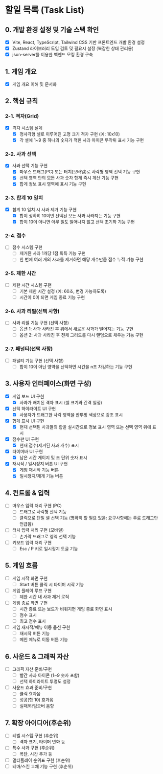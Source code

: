 # 할일 목록 (Task List)

## 0. 개발 환경 설정 및 기술 스택 확인
- [x] Vite, React, TypeScript, Tailwind CSS 기반 프론트엔드 개발 환경 설정
- [x] Zustand 라이브러리 도입 검토 및 필요시 설정 (복잡한 상태 관리용)
- [x] json-server를 이용한 백엔드 모킹 환경 구축

## 1. 게임 개요
- [x] 게임 개요 이해 및 문서화

## 2. 핵심 규칙
### 2-1. 격자(Grid)
- [x] 격자 시스템 설계
  - [x] 정사각형 셀로 이루어진 고정 크기 격자 구현 (예: 10x10)
  - [x] 각 셀에 1~9 중 하나의 숫자가 적힌 사과 아이콘 무작위 표시 기능 구현

### 2-2. 사과 선택
- [x] 사과 선택 기능 구현
  - [x] 마우스 드래그(PC) 또는 터치(모바일)로 사각형 영역 선택 기능 구현
  - [x] 선택 영역 안의 모든 사과 숫자 합계 즉시 계산 기능 구현
  - [x] 합계 정보 표시 영역에 표시 기능 구현

### 2-3. 합계 10 일치
- [x] 합계 10 일치 시 사과 제거 기능 구현
  - [x] 합이 정확히 10이면 선택된 모든 사과 사라지는 기능 구현
  - [x] 합이 10이 아니면 아무 일도 일어나지 않고 선택 초기화 기능 구현

### 2-4. 점수
- [ ] 점수 시스템 구현
  - [ ] 제거된 사과 1개당 1점 획득 기능 구현
  - [ ] 한 번에 여러 개의 사과를 제거하면 해당 개수만큼 점수 누적 기능 구현

### 2-5. 제한 시간
- [ ] 제한 시간 시스템 구현
  - [ ] 기본 제한 시간 설정 (예: 60초, 변경 가능하도록)
  - [ ] 시간이 0이 되면 게임 종료 기능 구현

### 2-6. 사과 리필(선택 사항)
- [ ] 사과 리필 기능 구현 (선택 사항)
  - [ ] 옵션 1: 사과 사라진 후 위에서 새로운 사과가 떨어지는 기능 구현
  - [ ] 옵션 2: 사과 사라진 후 전체 그리드를 다시 랜덤으로 채우는 기능 구현

### 2-7. 패널티(선택 사항)
- [ ] 패널티 기능 구현 (선택 사항)
  - [ ] 합이 10이 아닌 영역을 선택하면 시간을 n초 차감하는 기능 구현

## 3. 사용자 인터페이스(화면 구성)
- [x] 게임 보드 UI 구현
  - [x] 사과가 배치된 격자 표시 (셀 크기와 간격 일정)
- [x] 선택 하이라이트 UI 구현
  - [x] 사용자가 드래그한 사각 영역을 반투명 색상으로 강조 표시
- [x] 합계 표시 UI 구현
  - [x] 현재 선택된 사과들의 합을 실시간으로 정보 표시 영역 또는 선택 영역 위에 표시
- [x] 점수판 UI 구현
  - [x] 현재 점수(제거된 사과 개수) 표시
- [x] 타이머바 UI 구현
  - [x] 남은 시간 게이지 및 초 단위 숫자 표시
- [x] 재시작 / 일시정지 버튼 UI 구현
  - [x] 게임 재시작 기능 버튼
  - [x] 일시정지/재개 기능 버튼

## 4. 컨트롤 & 입력
- [ ] 마우스 입력 처리 구현 (PC)
  - [ ] 드래그로 사각형 선택 기능
  - [ ] 클릭으로 단일 셀 선택 기능 (명확히 할 필요 있음: 요구사항에는 주로 드래그만 언급됨)
- [ ] 터치 입력 처리 구현 (모바일)
  - [ ] 손가락 드래그로 영역 선택 기능
- [ ] 키보드 입력 처리 구현
  - [ ] Esc / P 키로 일시정지 토글 기능

## 5. 게임 흐름
- [ ] 게임 시작 화면 구현
  - [ ] Start 버튼 클릭 시 타이머 시작 기능
- [ ] 게임 플레이 루프 구현
  - [ ] 제한 시간 내 사과 제거 로직
- [ ] 게임 종료 화면 구현
  - [ ] 시간 종료 또는 보드가 비워지면 게임 종료 화면 표시
  - [ ] 점수 표시
  - [ ] 최고 점수 표시
- [ ] 게임 재시작/메뉴 이동 옵션 구현
  - [ ] 재시작 버튼 기능
  - [ ] 메인 메뉴로 이동 버튼 기능

## 6. 사운드 & 그래픽 자산
- [ ] 그래픽 자산 준비/구현
  - [ ] 빨간 사과 아이콘 (1~9 숫자 포함)
  - [ ] 선택 하이라이트 투명도 설정
- [ ] 사운드 효과 준비/구현
  - [ ] 클릭 효과음
  - [ ] 성공(합 10) 효과음
  - [ ] 실패/타임오버 음향

## 7. 확장 아이디어(후순위)
- [ ] 레벨 시스템 구현 (후순위)
  - [ ] 격자 크기, 타이머 변화 등
- [ ] 특수 사과 구현 (후순위)
  - [ ] 폭탄, 시간 추가 등
- [ ] 멀티플레이 순위표 구현 (후순위)
- [ ] 테마/스킨 교체 기능 구현 (후순위)
